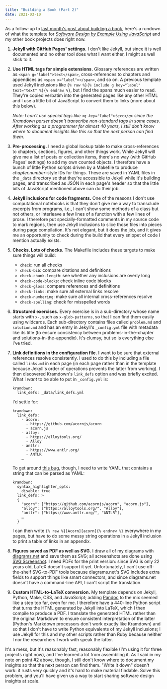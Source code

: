 ```yaml
---
title: "Building a Book (Part 2)"
date: 2021-03-10
---
```


As a follow-up to [last month's post about building a book](@root/2021/02/10/building-a-book/),
here's a rundown of what the template for [*Software Design by Example Using JavaScript*](@root/sdxjs/)
and my other book projects does right now.

1.  **Jekyll with GitHub Pages' settings.**
    I don't like Jekyll,
    but since it is well documented and no other tool does what I want either,
    I might as well stick to it.

1.  **Use HTML tags for simple extensions.**
    Glossary references are written as `<span g="label">text</span>`,
    cross-references to chapters and appendices as `<span x="label"></span>`,
    and so on.
    A previous template used Jekyll inclusions like `{% raw %}{% include g key="label" text="text" %}{% endraw %}`,
    but I find the spans much easier to read.
    They're copied verbatim into the generated pages like any other HTML
    and I use a little bit of JavaScript to convert them to links (more about this below).

    *Note: I can't use special tags like `<g key="label">text</g>`
    since the Kramdown parser doesn't transcribe non-standard tags in some cases.
    After working as a programmer for almost 40 years,
    I still don't know where to document insights like this
    so that the next person can find them.*

1.  **Pre-processing.**
    I need a global lookup table to make cross-references to chapters, sections, figures, and other things work.
    While Jekyll will give me a list of posts or collection items,
    there's no way (with GitHub Pages' settings)
    to add my own counted objects.
    I therefore have a bunch of little Python scripts driven by a Makefile
    to produce *chapter.number*-style IDs for things.
    These are saved in YAML files in the `_data` directory
    so that they're accessible to Jekyll while it's building pages,
    and transcribed as JSON in each page's header
    so that the little bits of JavaScript mentioned above can do their job.

1.  **Jekyll inclusions for code fragments.**
    One of the reasons I don't use computational notebooks is that
    they don't give me a way to transclude excerpts from programs,
    i.e.,
    I can't show some methods of a class but not others,
    or interleave a few lines of a function with a few lines of prose.
    I therefore put specially-formatted comments in my source code to mark regions,
    then use Jekyll inclusions to slice those files into pieces during page compilation.
    It's not elegant,
    but it does the job,
    and it gives me an opportunity to check during the build
    that every snippet of code I mention actually exists.

1.  **Checks. Lots of checks.**
    The Makefile includes these targets to make sure things will build:
    -   `check`: run all checks
    -   `check-bib`: compare citations and definitions
    -   `check-chunk-length`: see whether any inclusions are overly long
    -   `check-code-blocks`: check inline code blocks
    -   `check-gloss`: compare references and definitions
    -   `check-links`: make sure all external links resolve
    -   `check-numbering`: make sure all internal cross-references resolve
    -   `check-spelling`: check for misspelled words

1.  **Structured exercises.**
    Every exercise is in a sub-directory whose name starts with `x-`,
    such as `x-glob-patterns`,
    so that I can find them easily using wildcards.
    Each sub-directory contains files called `problem.md` and `solution.md`
    and has an entry in Jekyll's `_config.yml` file with metadata like its title
    (to ensure consistency between problems-in-the-chapter
    and solutions-in-the-appendix).
    It's clumsy,
    but so is everything else I've tried.

1.  **Link definitions in the configuration file.**
    I want to be sure that external references resolve consistently.
    I used to do this by including a file called `links.md` in each page
    (in each page rather than in the template because Jekyll's order of operations prevents the latter from working).
    I then discovered Kramdown's `link_defs` option and was briefly excited.
    What I *want* to be able to put in `_config.yml` is:

    ```
    kramdown:
      link_defs: _data/link_defs.yml
    ```

    I'd settle for:

    ```
    kramdown:
      link_defs:
        - acorn:
          - https://github.com/acornjs/acorn
          - acorn.js
        - alloy:
          - https://alloytools.org/
          - Alloy
        - antlr:
          - https://www.antlr.org/
          - ANTLR
        …
    ```

    To get around [this bug](https://stackoverflow.com/questions/66320774/how-to-pre-define-links-in-jekyll-config-yml-using-kramdown-links-def-options),
    though,
    I need to write YAML that contains a string that can be parsed as YAML:

    ```
    kramdown:
      syntax_highlighter_opts:
        disable: true
      link_defs: >
      {
        "acorn": ["https://github.com/acornjs/acorn", "acorn.js"],
        "alloy": ["https://alloytools.org/", "Alloy"],
        "antlr": ["https://www.antlr.org/", "ANTLR"],
        …
      }
    ```

    I can then write `{% raw %}[Acorn][acorn]{% endraw %}` everywhere in my pages,
    but have to do some messy string operations in a Jekyll inclusion
    to print a table of links in an appendix.

1.  **Figures saved as PDF as well as SVG.**
    I draw all of my diagrams with [diagrams.net](https://www.diagrams.net/) and save them as SVG;
    all screenshots are done using [SVG Screenshot](https://chrome.google.com/webstore/detail/svg-screenshot/nfakpcpmhhilkdpphcjgnokknpbpdllg).
    I need PDFs for the print version: since SVG is only 22 years old, LaTeX doesn't support it yet.
    Unfortunately,
    I can't use off-the-shelf SVG-to-PDF tools because diagrams.net's SVG includes extra fields
    to support things like smart connectors,
    and since diagrams.net doesn't have a command-line API,
    I can't script the translation.

1.  **Custom HTML-to-LaTeX conversion.**
    My template depends on Jekyll, Python, Make, CSS, and JavaScript;
    adding [Pandoc](https://pandoc.org/) to the mix seemed like a step too far, even for me.
    I therefore have a 440-line Python script that turns the HTML generated by Jekyll into LaTeX,
    which I then compile to produce a PDF.
    I translate the generated HTML rather than the original Markdown
    to ensure consistent interpretation of the latter (Python's Markdown processors don't work exactly like Kramdown)
    and so that I don't have to write Python equivalents of my Jekyll inclusions;
    I use Jekyll for this and my other scripts rather than Ruby
    because neither I nor the researchers I work with speak the latter.

It's a mess,
but it's reasonably fast,
reasonably flexible (I'm using it for three projects right now),
and I've learned a lot from assembling it.
As I said in my note on point #2 above,
though,
I still don't know where to document my insights so that the next person can find them.
"Write it down" doesn't work:
it rusts very quickly
and it's hard to make material findable.
Solve this problem,
and you'll have given us a way to start sharing software design insights at scale.
